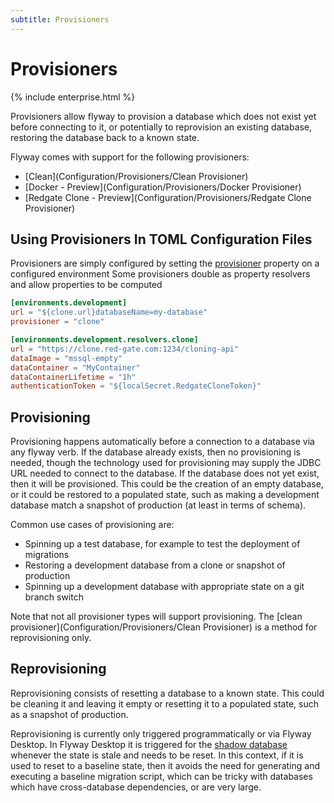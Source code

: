 ```yaml
---
subtitle: Provisioners
---
```

# Provisioners
{% include enterprise.html %}

Provisioners allow flyway to provision a database which does not exist yet before connecting to it, or potentially to reprovision an existing database, restoring the database back to a known state.

Flyway comes with support for the following provisioners:
- [Clean](Configuration/Provisioners/Clean Provisioner)
- [Docker - Preview](Configuration/Provisioners/Docker Provisioner)
- [Redgate Clone - Preview](Configuration/Provisioners/Redgate Clone Provisioner)

## Using Provisioners In TOML Configuration Files
Provisioners are simply configured by setting the [provisioner](Configuration/Parameters/Environments/Provisioner) property on a configured environment
Some provisioners double as property resolvers and allow properties to be computed

```toml
[environments.development]
url = "${clone.url}databaseName=my-database"
provisioner = "clone"

[environments.development.resolvers.clone]
url = "https://clone.red-gate.com:1234/cloning-api"
dataImage = "mssql-empty"
dataContainer = "MyContainer"
dataContainerLifetime = "1h"
authenticationToken = "${localSecret.RedgateCloneToken}"
```

## Provisioning
Provisioning happens automatically before a connection to a database via any flyway verb.
If the database already exists, then no provisioning is needed, though the technology used for provisioning may supply the JDBC URL needed to connect to the database.
If the database does not yet exist, then it will be provisioned. This could be the creation of an empty database, or it could be restored to a populated state, such as making a development database match a snapshot of production (at least in terms of schema).

Common use cases of provisioning are:
* Spinning up a test database, for example to test the deployment of migrations
* Restoring a development database from a clone or snapshot of production 
* Spinning up a development database with appropriate state on a git branch switch

Note that not all provisioner types will support provisioning. The [clean provisioner](Configuration/Provisioners/Clean Provisioner) is a method for reprovisioning only.

## Reprovisioning
Reprovisioning consists of resetting a database to a known state. This could be cleaning it and leaving it empty or resetting it to a populated state, such as a snapshot of production.

Reprovisioning is currently only triggered programmatically or via Flyway Desktop. In Flyway Desktop it is triggered for the [shadow database](https://documentation.red-gate.com/flyway/flyway-desktop/terminology-reference/shadow-database-or-shadow-schema) whenever the state is stale and needs to be reset.
In this context, if it is used to reset to a baseline state, then it avoids the need for generating and executing a baseline migration script, which can be tricky with databases which have cross-database dependencies, or are very large. 
